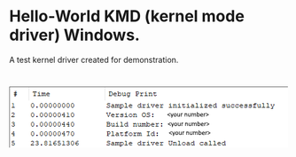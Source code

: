 # Hello-World KMD (kernel mode driver) Windows.
A test kernel driver created for demonstration.
#
![debug_view](https://github.com/d0x65viant/Images/blob/main/debug%20view%20KMDF.png)
